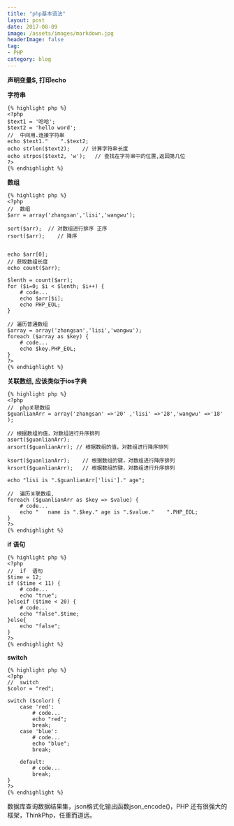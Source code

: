 ```yaml
---
title: "php基本语法"
layout: post
date: 2017-08-09
image: /assets/images/markdown.jpg
headerImage: false
tag:
- PHP
category: blog
---
```


**声明变量$, 打印echo**

**字符串**

	{% highlight php %}
	<?php
	$text1 = '哈哈';
	$text2 = 'hello word';
	//  中间用.连接字符串
	echo $text1."    ".$text2;
	echo strlen($text2);	// 计算字符串长度
	echo strpos($text2, 'w');	// 查找在字符串中的位置,返回第几位
	?>
	{% endhighlight %}
	
	
**数组**
	
	{% highlight php %}
	<?php
	//  数组
	$arr = array('zhangsan','lisi','wangwu');
	
	sort($arr);  // 对数组进行排序 正序
	rsort($arr);	// 降序
	
	
	echo $arr[0];
	// 获取数组长度
	echo count($arr);
	
	$lenth = count($arr);
	for ($i=0; $i < $lenth; $i++) { 
		# code...
		echo $arr[$i];
	    echo PHP_EOL;
	}
	
	// 遍历普通数组
	$array = array('zhangsan','lisi','wangwu');
	foreach ($array as $key) {
		# code...
		echo $key.PHP_EOL;
	}
	?>
	{% endhighlight %}
	
	
**关联数组, 应该类似于ios字典**

	
	{% highlight php %}
	<?php
	//  php关联数组
	$guanlianArr = array('zhangsan' =>'20' ,'lisi' =>'28','wangwu' =>'18' );
	
	// 根据数组的值，对数组进行升序排列
	asort($guanlianArr);
	arsort($guanlianArr); // 根据数组的值，对数组进行降序排列
	
	ksort($guanlianArr);	// 根据数组的键，对数组进行降序排列
	krsort($guanlianArr);	// 根据数组的键，对数组进行升序排列
	
	echo "lisi is ".$guanlianArr['lisi']." age";
	
	//  遍历关联数组,  
	foreach ($guanlianArr as $key => $value) {
		# code...
		echo "   name is ".$key." age is ".$value."    ".PHP_EOL;
	}
	?>
	{% endhighlight %}

**if 语句**

	{% highlight php %}
	<?php
	//  if  语句
	$time = 12;
	if ($time < 11) {
		# code...
		echo "true";
	}elseif ($time < 20) {
		# code...
		echo "false".$time;
	}else{
		echo "false";
	}
	?>
	{% endhighlight %}

**switch**

	{% highlight php %}
	<?php
	//  switch
	$color = "red";
	
	switch ($color) {
		case 'red':
			# code...
			echo "red";
			break;
		case 'blue':
			# code...
			echo "blue";
			break;
	
		default:
			# code...
			break;
	}
	?>
	{% endhighlight %}
	

数据库查询数据结果集，json格式化输出函数json_encode()，PHP 还有很强大的框架，ThinkPhp，任重而道远。
